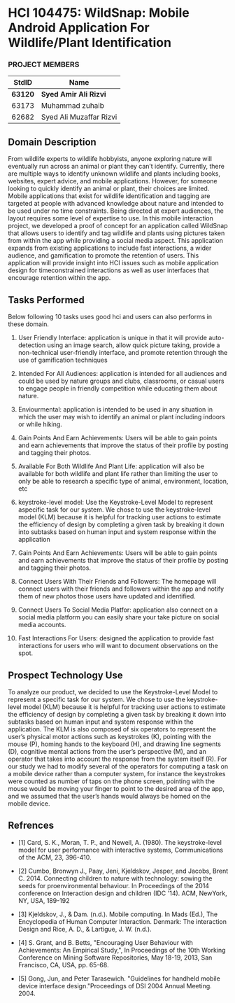 # HCI 104475: WildSnap: Mobile Android Application For Wildlife/Plant Identification #

### PROJECT MEMBERS ###

StdID | Name
------------ | -------------
**63120** | **Syed Amir Ali Rizvi** 
63173 | Muhammad zuhaib
62682 | Syed Ali Muzaffar Rizvi



## Domain Description ##
From wildlife experts to wildlife hobbyists, anyone exploring nature will eventually run across an animal or plant they can’t identify. Currently, there are multiple ways to identify unknown wildlife and plants including books, websites, expert advice, and mobile applications. However, for someone looking to quickly identify an animal or plant, their choices are limited. Mobile applications that exist for wildlife identification and tagging are targeted at people with advanced knowledge about nature and intended to be used under no time constraints. Being directed at expert audiences, the layout requires some level of expertise to use. In this mobile
interaction project, we developed a proof of concept for an application called WildSnap that allows users to identify and tag wildlife and plants using pictures taken from within the app while providing a social media aspect. This application expands from existing applications to include fast interactions, a wider audience, and gamification to promote the retention of users. This application will provide insight into HCI issues such as mobile application design for timeconstrained interactions as well as user interfaces that encourage retention within the app. 
## Tasks Performed ##
Below following 10 tasks uses good hci and users can also performs in these domain.

1. User Friendly Interface:
application is unique in that it will provide auto-detection using an image search, allow quick picture taking, provide a non-technical user-friendly interface, and promote retention through the use of gamification techniques

2. Intended For All Audiences:
 application is intended for all audiences and could be used by nature groups and clubs, classrooms, or casual users to engage people in friendly competition while educating them about nature.

3. Enviourmental:
application is intended to be used in any situation in which the user may wish to identify an animal or plant including indoors or while hiking.

4. Gain Points And Earn Achievements:
 Users will be able to gain points and earn achievements that improve the status of their profile by posting and tagging their photos.

5. Available For Both Wildlife And Plant Life:
 application will also be available for both wildlife and plant life rather than limiting the user to only be able to research a specific type of animal, environment, location, etc

6. keystroke-level model:
 Use the Keystroke-Level Model to represent aspecific task for our system. We chose to use the keystroke-level model (KLM) because it is helpful for tracking user actions to estimate the efficiency of design by completing a given task by breaking it down into subtasks based on human input and system response within the application

7. Gain Points And Earn Achievements:
 Users will be able to gain points and earn achievements that improve the status of their profile by posting and tagging their photos.

8. Connect Users With Their Friends and Followers:
 The homepage will connect users with their friends and followers within the app and notify them of new photos those users have updated and identified.

9. Connect Users To Social Media Platfor:
 application also connect on a social media platform you can easily share your take picture on social media accounts.

10. Fast Interactions For Users:
 designed the application to provide fast interactions for users who will want to document observations on the spot.

## Prospect Technology Use ##

To analyze our product, we decided to use the Keystroke-Level Model to represent a specific task for our system. We chose to use the keystroke-level model (KLM) because it is helpful for tracking user actions to estimate the efficiency of design by completing a given task by breaking it down into subtasks based on human input and system response within the application. The KLM is also composed of six operators to represent the user’s physical motor actions such as keystrokes (K), pointing with the mouse (P), homing hands to the keyboard (H), and drawing line segments (D), cognitive mental actions from the user’s perspective (M), and an operator that takes into account the response from the system itself (R). For our study we had to modify several of the operators for computing a task on a mobile device rather than a computer system, for instance the keystrokes were counted as number of taps on the phone screen, pointing with the mouse would be moving your finger to point to the desired area of the app, and we assumed that the user’s hands would always be homed on the mobile device.

## Refrences ##
- [1] Card, S. K., Moran, T. P., and Newell, A. (1980). The keystroke-level model for user performance with interactive systems, Communications of the ACM, 23, 396-410.

- [2] Cumbo, Bronwyn J., Paay, Jeni, Kjeldskov, Jesper, and Jacobs, Brent C. 2014. Connecting children to nature with technology: sowing the seeds for proenvironmental behaviour. In Proceedings of the 2014 conference on Interaction design and children (IDC '14). ACM, NewYork, NY, USA, 189-192

- [3] Kjeldskov, J., & Dam. (n.d.). Mobile computing. In Mads (Ed.), The Encyclopedia of Human Computer Interaction. Denmark: The interaction Design and Rice, A. D., & Lartigue, J. W. (n.d.).

- [4] S. Grant, and B. Betts, "Encouraging User Behaviour with Achievements: An Empirical Study,", In Proceedings of the 10th Working Conference on Mining Software Repositories, May 18-19, 2013, San Francisco, CA, USA, pp. 65-68.

- [5] Gong, Jun, and Peter Tarasewich. "Guidelines for handheld mobile device interface design."Proceedings of DSI 2004 Annual Meeting. 2004.
